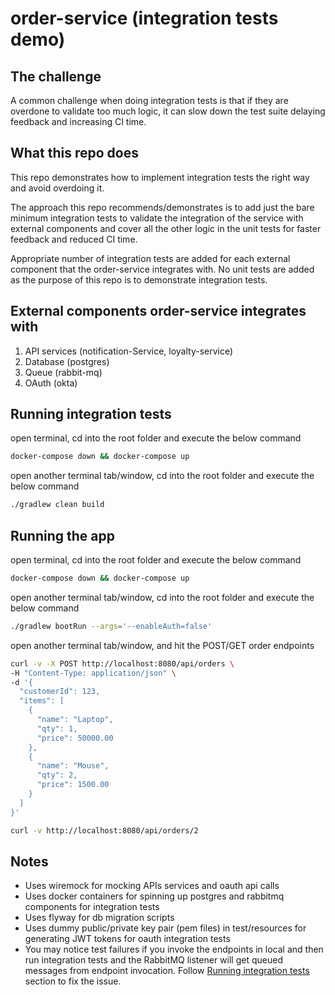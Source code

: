 # order-service (integration tests demo)

## The challenge
A common challenge when doing integration tests is that if they are overdone to validate too much logic, it can slow down the test suite delaying feedback and increasing CI time. 

## What this repo does
This repo demonstrates how to implement integration tests the right way and avoid overdoing it.

The approach this repo recommends/demonstrates is to add just the bare minimum integration tests to validate the integration of the service with external components and cover all the other logic in the unit tests for faster feedback and reduced CI time.

Appropriate number of integration tests are added for each external component that the order-service integrates with. No unit tests are added as the purpose of this repo is to demonstrate integration tests.

## External components order-service integrates with
1. API services (notification-Service, loyalty-service)
2. Database (postgres)
3. Queue (rabbit-mq)
4. OAuth (okta)

## Running integration tests
open terminal, cd into the root folder and execute the below command
```bash
docker-compose down && docker-compose up
```
open another terminal tab/window, cd into the root folder and execute the below command
```bash
./gradlew clean build
```
## Running the app
open terminal, cd into the root folder and execute the below command
```bash
docker-compose down && docker-compose up
```
open another terminal tab/window, cd into the root folder and execute the below command
```bash
./gradlew bootRun --args='--enableAuth=false'
```
open another terminal tab/window, and hit the POST/GET order endpoints
```bash
curl -v -X POST http://localhost:8080/api/orders \ 
-H "Content-Type: application/json" \
-d '{
  "customerId": 123,
  "items": [
    {
      "name": "Laptop",
      "qty": 1,
      "price": 50000.00
    },
    {
      "name": "Mouse",
      "qty": 2,
      "price": 1500.00
    }
  ]
}'
```
```bash
curl -v http://localhost:8080/api/orders/2
```

## Notes
- Uses wiremock for mocking APIs services and oauth api calls
- Uses docker containers for spinning up postgres and rabbitmq components for integration tests
- Uses flyway for db migration scripts
- Uses dummy public/private key pair (pem files) in test/resources for generating JWT tokens for oauth integration tests
- You may notice test failures if you invoke the endpoints in local and then run integration tests and the RabbitMQ listener will get queued messages from endpoint invocation. Follow [Running integration tests](#running-integration-tests) section to fix the issue. 